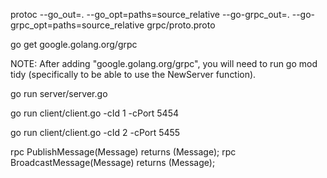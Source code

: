 protoc --go_out=. --go_opt=paths=source_relative --go-grpc_out=. --go-grpc_opt=paths=source_relative grpc/proto.proto

go get google.golang.org/grpc

NOTE: After adding "google.golang.org/grpc", you will need to run go mod tidy (specifically to be able to use the NewServer function).

go run server/server.go

go run client/client.go -cId 1 -cPort 5454

go run client/client.go -cId 2 -cPort 5455

rpc PublishMessage(Message) returns (Message);
  rpc BroadcastMessage(Message) returns (Message);